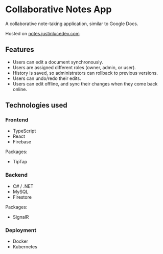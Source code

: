 # Collaborative Notes App

A collaborative note-taking application, similar to Google Docs.

Hosted on [notes.justinlucedev.com](https://notes.justinlucedev.com)

## Features

- Users can edit a document synchronously.
- Users are assigned different roles (owner, admin, or user).
- History is saved, so administrators can rollback to previous versions.
- Users can undo/redo their edits.
- Users can edit offline, and sync their changes when they come back online.

## Technologies used

### Frontend

- TypeScript
- React
- Firebase

Packages:

- TipTap

### Backend

- C# / .NET
- MySQL
- Firestore

Packages:

- SignalR

### Deployment

- Docker
- Kubernetes
